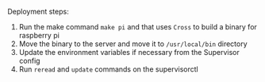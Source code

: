 Deployment steps:
1. Run the make command `make pi` and that uses `Cross` to build a binary for raspberry pi
2. Move the binary to the server and move it to `/usr/local/bin` directory
3. Update the environment variables if necessary from the Supervisor config
4. Run `reread` and `update` commands on the supervisorctl